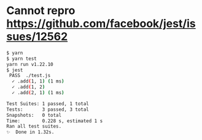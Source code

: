 # Cannot repro https://github.com/facebook/jest/issues/12562

```bash
$ yarn
$ yarn test
yarn run v1.22.10
$ jest
 PASS  ./test.js
  ✓ .add(1, 1) (1 ms)
  ✓ .add(1, 2)
  ✓ .add(2, 1) (1 ms)

Test Suites: 1 passed, 1 total
Tests:       3 passed, 3 total
Snapshots:   0 total
Time:        0.228 s, estimated 1 s
Ran all test suites.
✨  Done in 1.32s.
```
